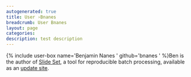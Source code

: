 ```yaml
---
autogenerated: true
title: User ›Bnanes
breadcrumb: User Bnanes
layout: page
categories: 
description: test description
---
```


{% include user-box name='Benjamin Nanes ' github='bnanes ' %}Ben is the author of [Slide Set](http://cellbio.emory.edu/bnanes/slideset/), a tool for reproducible batch processing, available as an [update site](Update_site ).
